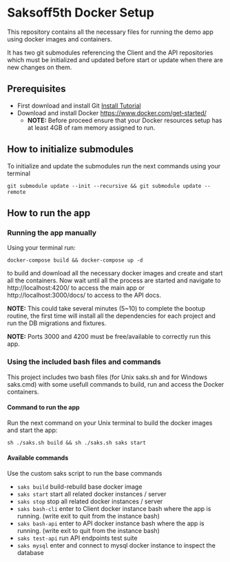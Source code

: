 # Saksoff5th Docker Setup

This repository contains all the necessary files for running the demo app using docker images and containers.

It has two git submodules referencing the Client and the API repositories which must be initialized and updated before start or update when there are new changes on them.

## Prerequisites

* First download and install Git [Install Tutorial](https://www.atlassian.com/git/tutorials/install-git)
* Download and install Docker https://www.docker.com/get-started/
  * **NOTE:** Before proceed ensure that your Docker resources setup has at least 4GB of ram memory assigned to run.

## How to initialize submodules

To initialize and update the submodules run the next commands using your terminal

`git submodule update --init --recursive && git submodule update --remote`

## How to run the app
### Running the app manually

Using your terminal run:

`docker-compose build && docker-compose up -d`

to build and download all the necessary docker images and create and start all the containers. Now wait until all the process are started and navigate to http://localhost:4200/ to access the main app or http://localhost:3000/docs/ to access to the API docs.

**NOTE:** This could take several minutes (5~10) to complete the bootup routine, the first time will install all the dependencies for each project and run the DB migrations and fixtures.

**NOTE:** Ports 3000 and 4200 must be free/available to correctly run this app.

### Using the included bash files and commands

This project includes two bash files (for Unix saks.sh and for Windows saks.cmd) with some usefull commands to build, run and access the Docker containers.

#### Command to run the app

Run the next command on your Unix terminal to build the docker images and start the app:

`sh ./saks.sh build && sh ./saks.sh saks start`

#### Available commands

Use the custom saks script to run the base commands

* `saks build`   build-rebuild base docker image
* `saks start`   start all related docker instances / server
* `saks stop`    stop all related docker instances / server
* `saks bash-cli`    enter to Client docker instance bash where the app is running. (write exit to quit from the instance bash)
* `saks bash-api`    enter to API docker instance bash where the app is running. (write exit to quit from the instance bash)
* `saks test-api`   run API endpoints test suite
* `saks mysql`   enter and connect to mysql docker instance to inspect the database
